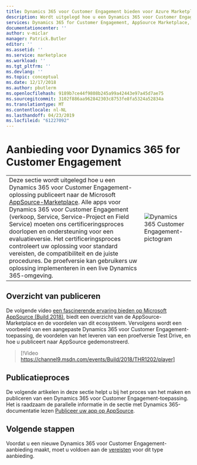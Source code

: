 ```yaml
---
title: Dynamics 365 voor Customer Engagement bieden voor Azure Marketplace | Microsoft Docs
description: Wordt uitgelegd hoe u een Dynamics 365 voor Customer Engagement-aanbieding voor de AppSource-Marketplace maakt met behulp van de Cloud Partner-Portal.
services: Dynamics 365 for Customer Engagement, AppSource Marketplace, Cloud Partner Portal,
documentationcenter: ''
author: v-miclar
manager: Patrick.Butler
editor: ''
ms.assetid: ''
ms.service: marketplace
ms.workload: ''
ms.tgt_pltfrm: ''
ms.devlang: ''
ms.topic: conceptual
ms.date: 12/17/2018
ms.author: pbutlerm
ms.openlocfilehash: 9189b7ce44f9808b245a99a42443e97a45d7ae75
ms.sourcegitcommit: 3102f886aa962842303c8753fe8fa5324a52834a
ms.translationtype: MT
ms.contentlocale: nl-NL
ms.lasthandoff: 04/23/2019
ms.locfileid: "61227092"
---
```

# <a name="dynamics-365-for-customer-engagement-offer"></a>Aanbieding voor Dynamics 365 for Customer Engagement

|     |     |
| --- | --- |
| <div style="font-size:1em"> Deze sectie wordt uitgelegd hoe u een Dynamics 365 voor Customer Engagement-oplossing publiceert naar de Microsoft [AppSource-Marketplace](https://appsource.microsoft.com). Alle apps voor Dynamics 365 voor Customer Engagement (verkoop, Service, Service-Project en Field Service) moeten ons certificeringsproces doorlopen en ondersteuning voor een evaluatieversie. Het certificeringsproces controleert uw oplossing voor standard vereisten, de compatibiliteit en de juiste procedures. De proefversie kan gebruikers uw oplossing implementeren in een live Dynamics 365-omgeving. </div>|  ![Dynamics 365 Customer Engagement-pictogram](./media/dynce-icon1.png)  |


## <a name="publishing-overview"></a>Overzicht van publiceren

De volgende video [een fascinerende ervaring bieden op Microsoft AppSource (Build 2018)](https://www.youtube.com/watch?v=WWBFuNHC0J4), biedt een overzicht van de AppSource-Marketplace en de voordelen van dit ecosysteem. Vervolgens wordt een voorbeeld van een aangepaste Dynamics 365 voor Customer Engagement-toepassing, de voordelen van het leveren van een proefversie Test Drive, en hoe u publiceert naar AppSource gedemonstreerd.

> [!Video https://channel9.msdn.com/events/Build/2018/THR1202/player]


## <a name="publishing-process"></a>Publicatieproces

De volgende artikelen in deze sectie helpt u bij het proces van het maken en publiceren van een Dynamics 365 voor Customer Engagement-toepassing.  Het is raadzaam de parallelle informatie in de sectie met Dynamics 365-documentatie lezen [Publiceer uw app op AppSource](https://docs.microsoft.com/dynamics365/customer-engagement/developer/publish-app-appsource).


## <a name="next-steps"></a>Volgende stappen

Voordat u een nieuwe Dynamics 365 voor Customer Engagement-aanbieding maakt, moet u voldoen aan de [vereisten](./cpp-prerequisites.md) voor dit type aanbieding.  

